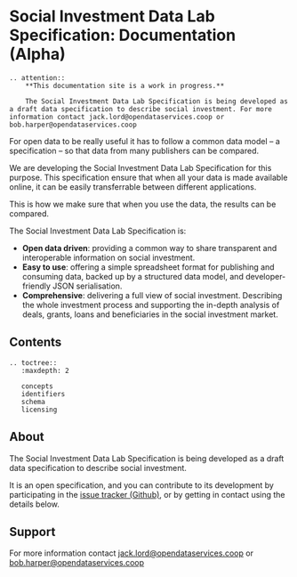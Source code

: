 Social Investment Data Lab Specification: Documentation (Alpha)
==============================
```eval_rst
.. attention::
    **This documentation site is a work in progress.**

    The Social Investment Data Lab Specification is being developed as a draft data specification to describe social investment. For more information contact jack.lord@opendataservices.coop or bob.harper@opendataservices.coop

```

For open data to be really useful it has to follow a common data model – a specification – so that data from many publishers can be compared.

We are developing the Social Investment Data Lab Specification for this purpose. This specification ensure that when all your data is made available online, it can be easily transferrable between different applications.

This is how we make sure that when you use the data, the results can be compared.

The Social Investment Data Lab Specification is:

* **Open data driven**: providing a common way to share transparent and interoperable information on social investment.
* **Easy to use**: offering a simple spreadsheet format for publishing and consuming data, backed up by a structured data model, and developer-friendly JSON serialisation.
* **Comprehensive**: delivering a full view of social investment. Describing the whole investment process and supporting the in-depth analysis of deals, grants, loans and beneficiaries in the social investment market.

## Contents

```eval_rst
.. toctree::
   :maxdepth: 2

   concepts
   identifiers
   schema
   licensing

```
## About
The Social Investment Data Lab Specification is being developed as a draft data specification to describe social investment.

It is an open specification, and you can contribute to its development by participating in the [issue tracker (Github)](https://github.com/SocialInvestmentDataLab/spec/issues), or by getting in contact using the details below.

## Support
For more information contact [jack.lord@opendataservices.coop](mailto:jack.lord@opendataservices.coop) or [bob.harper@opendataservices.coop](mailto:bob.harper@opendataservices.coop)
